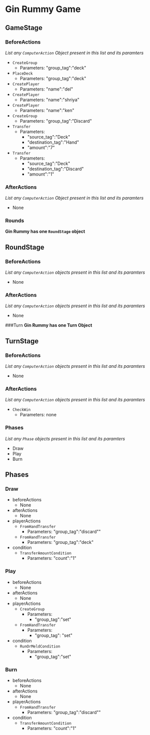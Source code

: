 # Gin Rummy Game


## GameStage

### BeforeActions
*List any `ComputerAction` Object present in this list and its paramters*

* `CreateGroup`
  * Parameters: "group_tag":"deck"
* `PlaceDeck`
  * Parameters: "group_tag":"deck"
* `CreatePlayer`
  * Parameters: "name":"del"
* `CreatePlayer`
  * Parameters: "name":"shriya"
* `CreatePlayer`
  * Parameters: "name":"ken"
* `CreateGroup`
  * Parameters: "group_tag":"Discard"
* `Transfer`
  * Parameters:
    * "source_tag":"Deck"
    * "destination_tag":"Hand"
    * "amount":"7"
* `Transfer`
  * Parameters:
    * "source_tag":"Deck"
    * "destination_tag":"Discard"
    * "amount":"1"


### AfterActions
*List any `ComputerAction` Object present in this list and its paramters*
* None
### Rounds

**Gin Rummy has one `RoundStage` object**


## RoundStage

### BeforeActions
*List any `ComputerAction` objects present in this list and its paramters*

* None


### AfterActions
*List any `ComputerAction` objects present in this list and its paramters*

* None

###Turn
**Gin Rummy has one Turn Object**

## TurnStage


### BeforeActions
*List any `ComputerAction` objects present in this list and its paramters*

* None
### AfterActions
*List any `ComputerAction` objects present in this list and its paramters*

* `CheckWin`
    * Parameters: none


### Phases
*List any `Phase` objects present in this list and its paramters*

* Draw
* Play
* Burn


## Phases

### Draw

* beforeActions
    * None
* afterActions
    * None
* playerActions
    * `FromHandTransfer`
        * Parameters: "group_tag":"discard""
    * `FromHandTransfer`
        * Parameters: "group_tag":"deck"
* condition
    * `TransferAmountCondition`
        * Parameters: "count":"1"

### Play

* beforeActions
    * None
* afterActions
    * None
* playerActions
    * `CreateGroup`
        * Parameters:
            * "group_tag":"set"
    * `FromHandTransfer`
        * Parameters:
            * "group_tag": "set"
* condition
    * `RunOrMeldCondition`
        * Parameters:
            * "group_tag":"set"


### Burn


* beforeActions
    * None
* afterActions
    * None
* playerActions
    * `FromHandTransfer`
        * Parameters: "group_tag":"discard""
* condition
    * `TransferAmountCondition`
        * Parameters: "count":"1"







